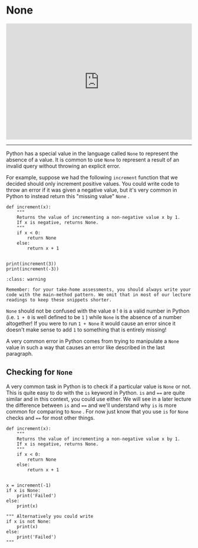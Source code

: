 # None

<div style="position: relative; padding-bottom: 62.5%; height: 0;">
    <iframe src="https://www.loom.com/embed/2de919f01af04a5192a584c716a1b199?sharedAppSource=personal_library" frameborder="0" webkitallowfullscreen mozallowfullscreen allowfullscreen style="position: absolute; top: 0; left: 0; width: 100%; height: 100%;"></iframe>
</div>

---

Python has a special value in the language called `None` to represent the absence of a value. It is common to use `None` to represent a result of an invalid query without throwing an explicit error.

For example, suppose we had the following `increment` function that we decided should only increment positive values. You could write code to throw an error if it was given a negative value, but it's very common in Python to instead return this "missing value" `None` .

```{snippet}
def increment(x):
    """
    Returns the value of incrementing a non-negative value x by 1.
    If x is negative, returns None.
    """
    if x < 0:
        return None
    else:
        return x + 1


print(increment(3))
print(increment(-3))
```

```{admonition} Warning
:class: warning

Remember: for your take-home assessments, you should always write your code with the main-method pattern. We omit that in most of our lecture readings to keep these snippets shorter.

```

`None` should not be confused with the value `0` ! `0` is a valid number in Python (i.e. `1 + 0` is well defined to be `1` ) while `None` is the absence of a number altogether! If you were to run `1 + None` it would cause an error since it doesn't make sense to add `1` to something that is entirely missing!

A very common error in Python comes from trying to manipulate a `None` value in such a way that causes an error like described in the last paragraph.

## Checking for `None`

A very common task in Python is to check if a particular value is `None` or not. This is quite easy to do with the `is` keyword in Python. `is` and `==` are quite similar and in this context, you could use either. We will see in a later lecture the difference between `is` and `==` and we'll understand why `is` is more common for comparing to `None` . For now just know that you use `is` for `None` checks and `==` for most other things.

```{snippet}
def increment(x):
    """
    Returns the value of incrementing a non-negative value x by 1.
    If x is negative, returns None.
    """
    if x < 0:
        return None
    else:
        return x + 1


x = increment(-1)
if x is None:
    print('Failed')
else:
    print(x)

""" Alternatively you could write
if x is not None:
    print(x)
else:
    print('Failed')
"""
```
